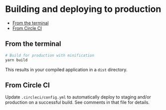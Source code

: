 # Building and deploying to production

* [From the terminal](#from-the-terminal)
* [From Circle CI](#from-circle-ci)

## From the terminal

```bash
# Build for production with minification
yarn build
```

This results in your compiled application in a `dist` directory.

## From Circle CI

Update `.circleci/config.yml` to automatically deploy to staging and/or production on a successful build. See comments in that file for details.

